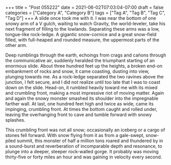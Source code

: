 +++
title = "Post 055222"
date = 2021-06-02T07:03:04-07:00
draft = false
categories = ["Category A", "Category B"]
tags = ["Tag A", "Tag B", "Tag C", "Tag D"]
+++
A slide once took me with it. I was near the bottom of one snowy arm of a V gulch, waiting to watch Gravity, the world-leveler, take his next fragment of filling to the lowlands. Separating these arms was a low, tongue-like rock-ledge. A gigantic snow-cornice and a great snow-field filled, with full-heaped and rounded measure, the uppermost parts of the other arm.

Deep rumblings through the earth, echoings from crags and cañons through the communicative air, suddenly heralded the triumphant starting of an enormous slide. About three hundred feet up the heights, a broken end-on embankment of rocks and snow, it came coasting, dusting into view, plunging towards me. As a rock-ledge separated the two ravines above the junction, I felt secure, and I did not realize until too late that I was to coast down on the slide. Head-on, it rumbled heavily toward me with its mixed and crumbling front, making a most impressive riot of moving matter. Again and again the snowy monster smashed its shoulder into the impregnable farther wall. At last, one hundred feet high and twice as wide, came its impinging, crumbling front. At times the bottom caught and rolled under, leaving the overhanging front to cave and tumble forward with snowy splashes.

This crumbling front was not all snow; occasionally an iceberg or a cargo of stones fell forward. With snow flying from it as from a gale-swept, snow-piled summit, this monster of half a million tons roared and thundered by in a sound-burst and reverberation of incomparable depth and resonance, to plunge into a deeper, steeper rock-walled gorge. It probably was moving thirty-five or forty miles an hour and was gaining in velocity every second.
